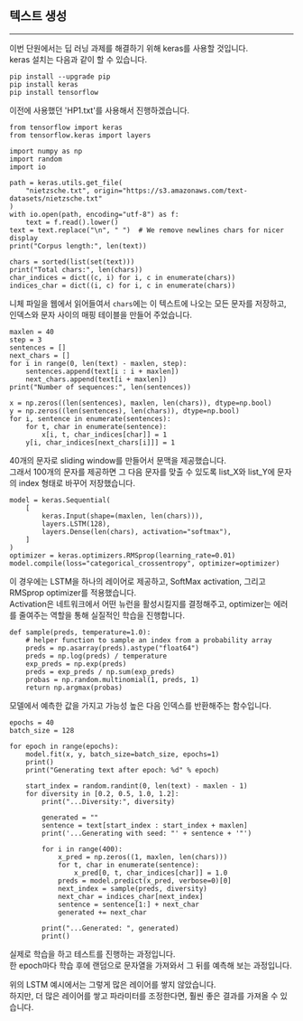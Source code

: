 ## 텍스트 생성
---

이번 단원에서는 딥 러닝 과제를 해결하기 위해 keras를 사용할 것입니다.   
keras 설치는 다음과 같이 할 수 있습니다.   

```
pip install --upgrade pip
pip install keras
pip install tensorflow
```

이전에 사용했던 'HP1.txt'를 사용해서 진행하겠습니다.   

```
from tensorflow import keras
from tensorflow.keras import layers

import numpy as np
import random
import io

path = keras.utils.get_file(
    "nietzsche.txt", origin="https://s3.amazonaws.com/text-datasets/nietzsche.txt"
)
with io.open(path, encoding="utf-8") as f:
    text = f.read().lower()
text = text.replace("\n", " ")  # We remove newlines chars for nicer display
print("Corpus length:", len(text))

chars = sorted(list(set(text)))
print("Total chars:", len(chars))
char_indices = dict((c, i) for i, c in enumerate(chars))
indices_char = dict((i, c) for i, c in enumerate(chars))
```

니체 파일을 웹에서 읽어들여서 `chars`에는 이 텍스트에 나오는 모든 문자를 저장하고, 인덱스와 문자 사이의 매핑 테이블을 만들어 주었습니다.   

```
maxlen = 40
step = 3
sentences = []
next_chars = []
for i in range(0, len(text) - maxlen, step):
    sentences.append(text[i : i + maxlen])
    next_chars.append(text[i + maxlen])
print("Number of sequences:", len(sentences))

x = np.zeros((len(sentences), maxlen, len(chars)), dtype=np.bool)
y = np.zeros((len(sentences), len(chars)), dtype=np.bool)
for i, sentence in enumerate(sentences):
    for t, char in enumerate(sentence):
        x[i, t, char_indices[char]] = 1
    y[i, char_indices[next_chars[i]]] = 1
```

40개의 문자로 sliding window를 만들어서 문맥을 제공했습니다.   
그래서 100개의 문자를 제공하면 그 다음 문자를 맞출 수 있도록 list_X와 list_Y에 문자의 index 형태로 바꾸어 저장했습니다.   

```
model = keras.Sequential(
    [
        keras.Input(shape=(maxlen, len(chars))),
        layers.LSTM(128),
        layers.Dense(len(chars), activation="softmax"),
    ]
)
optimizer = keras.optimizers.RMSprop(learning_rate=0.01)
model.compile(loss="categorical_crossentropy", optimizer=optimizer)
```

이 경우에는 LSTM을 하나의 레이어로 제공하고, SoftMax activation, 그리고 RMSprop optimizer를 적용했습니다.   
Activation은 네트워크에서 어떤 뉴런을 활성시킬지를 결정해주고, optimizer는 에러를 줄여주는 역할을 통해 실질적인 학습을 진행합니다.   

```
def sample(preds, temperature=1.0):
    # helper function to sample an index from a probability array
    preds = np.asarray(preds).astype("float64")
    preds = np.log(preds) / temperature
    exp_preds = np.exp(preds)
    preds = exp_preds / np.sum(exp_preds)
    probas = np.random.multinomial(1, preds, 1)
    return np.argmax(probas)
```

모델에서 예측한 값을 가지고 가능성 높은 다음 인덱스를 반환해주는 함수입니다.   

```
epochs = 40
batch_size = 128

for epoch in range(epochs):
    model.fit(x, y, batch_size=batch_size, epochs=1)
    print()
    print("Generating text after epoch: %d" % epoch)

    start_index = random.randint(0, len(text) - maxlen - 1)
    for diversity in [0.2, 0.5, 1.0, 1.2]:
        print("...Diversity:", diversity)

        generated = ""
        sentence = text[start_index : start_index + maxlen]
        print('...Generating with seed: "' + sentence + '"')

        for i in range(400):
            x_pred = np.zeros((1, maxlen, len(chars)))
            for t, char in enumerate(sentence):
                x_pred[0, t, char_indices[char]] = 1.0
            preds = model.predict(x_pred, verbose=0)[0]
            next_index = sample(preds, diversity)
            next_char = indices_char[next_index]
            sentence = sentence[1:] + next_char
            generated += next_char

        print("...Generated: ", generated)
        print()
```

실제로 학습을 하고 테스트를 진행하는 과정입니다.   
한 epoch마다 학습 후에 랜덤으로 문자열을 가져와서 그 뒤를 예측해 보는 과정입니다.   

위의 LSTM 예시에서는 그렇게 많은 레이어를 쌓지 않았습니다.   
하지만, 더 많은 레이어를 쌓고 파라미터를 조정한다면, 훨씬 좋은 결과를 가져올 수 있습니다.   
